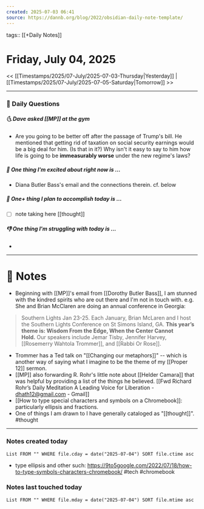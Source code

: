 ```yaml
---
created: 2025-07-03 06:41
source: https://dannb.org/blog/2022/obsidian-daily-note-template/
---
```

 tags:: [[+Daily Notes]]

# Friday, July 04, 2025

<< [[Timestamps/2025/07-July/2025-07-03-Thursday|Yesterday]] | [[Timestamps/2025/07-July/2025-07-05-Saturday|Tomorrow]] >>

---
### 📅 Daily Questions
##### 🌜 Dave asked [[MP]] at the gym
- Are you going to be better off after the passage of Trump's bill. He mentioned that getting rid of taxation on social security earnings would be a big deal for him. (Is that in it?) Why isn't it easy to say to him how life is going to be **immeasurably worse** under the new regime's laws?

##### 🙌 One thing I'm excited about right now is …
- Diana Butler Bass's email and the connections therein. cf. below

##### 🚀 One+ thing I plan to accomplish today is …
- [ ] note taking here [[thought]]

##### 👎 One thing I'm struggling with today is …
- 
	
---
# 📝 Notes
- Beginning with [[MP]]'s email from [[Dorothy Butler Bass]], I am stunned with the kindred spirits who are out there and I'm not in touch with. e.g. She and Brian McClaren are doing an annual conference in Georgia:
> Southern Lights Jan 23-25. Each January, Brian McLaren and I host the Southern Lights Conference on St Simons Island, GA. **This year’s theme is: Wisdom From the Edge, When the Center Cannot Hold.** Our speakers include Jemar Tisby, Jennifer Harvey, [[Rosemerry Wahtola Trommer]], and [[Rabbi Or Rose]].
- Trommer has a Ted talk on "[[Changing our metaphors]]" -- which is another way of saying what I imagine to be the theme of my [[Proper 12]] sermon.  
- [[MP]] also forwarding R. Rohr's little note about [[Helder Camara]] that was helpful by providing a list of the things he believed. [[Fwd Richard Rohr’s Daily Meditation A Leading Voice for Liberation - dhath12@gmail.com - Gmail]]
- [[How to type special characters and symbols on a Chromebook]]: particularly ellipsis and fractions.
- One of things I am drawn to I have generally cataloged as "[[thought]]". #thought

---
### Notes created today
```dataview
List FROM "" WHERE file.cday = date("2025-07-04") SORT file.ctime asc
```
- type ellipsis and other such: https://9to5google.com/2022/07/18/how-to-type-symbols-characters-chromebook/ #tech #chromebook 
### Notes last touched today
```dataview
List FROM "" WHERE file.mday = date("2025-07-04") SORT file.mtime asc
```
